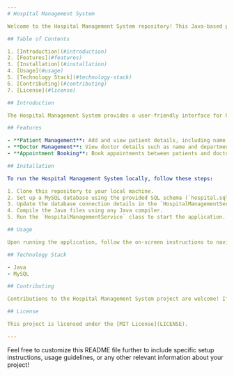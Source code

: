 ```yaml
---
# Hospital Management System

Welcome to the Hospital Management System repository! This Java-based project aims to streamline patient and doctor management processes within a hospital or clinic environment.

## Table of Contents

1. [Introduction](#introduction)
2. [Features](#features)
3. [Installation](#installation)
4. [Usage](#usage)
5. [Technology Stack](#technology-stack)
6. [Contributing](#contributing)
7. [License](#license)

## Introduction

The Hospital Management System provides a user-friendly interface for hospital staff to efficiently manage patient records, doctor information, and appointment scheduling. Built using Java programming language and MySQL database, this system offers a robust solution for healthcare institutions seeking to optimize their administrative processes.

## Features

- **Patient Management**: Add and view patient details, including name, age, and gender.
- **Doctor Management**: View doctor details such as name and department effortlessly.
- **Appointment Booking**: Book appointments between patients and doctors efficiently, ensuring availability on specific dates.

## Installation

To run the Hospital Management System locally, follow these steps:

1. Clone this repository to your local machine.
2. Set up a MySQL database using the provided SQL schema (`hospital.sql`).
3. Update the database connection details in the `HospitalManagementService.java` file.
4. Compile the Java files using any Java compiler.
5. Run the `HospitalManagementService` class to start the application.

## Usage

Upon running the application, follow the on-screen instructions to navigate through the different functionalities offered by the Hospital Management System. Use the provided menu options to add patients, view patient details, view doctor details, and book appointments.

## Technology Stack

- Java
- MySQL

## Contributing

Contributions to the Hospital Management System project are welcome! If you have ideas for new features, bug fixes, or enhancements, please open an issue or submit a pull request with your proposed changes.

## License

This project is licensed under the [MIT License](LICENSE).

---
```


Feel free to customize this README file further to include specific setup instructions, usage guidelines, or any other relevant information about your project!
